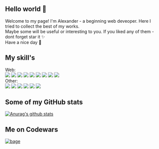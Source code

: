 ## Hello world :wave:
Welcome to my page! I'm Alexander - a beginning web deveoper. Here I tried to collect the best of my works.   
Maybe some will be useful or interesting to you. If you liked any of them - dont forget star it :sparkles:  
Have a nice day :eyes:   
## My skill's
Web:  
![](https://img.shields.io/badge/Html-Code-informational?style=flat-square&logo=html5&logoColor=white&color=yellow)
![](https://img.shields.io/badge/Css-Code-informational?style=flat-square&logo=CSS-Wizardry&logoColor=white&color=yellow)
![](https://img.shields.io/badge/JS-Code-informational?style=flat-square&logo=JavaScript&logoColor=white&color=yellow)
![](https://img.shields.io/badge/Pug-Code-informational?style=flat-square&logo=html5&logoColor=white&color=yellow)
![](https://img.shields.io/badge/SCSS-Code-informational?style=flat-square&logo=Sass&logoColor=white&color=yellow) 
![](https://img.shields.io/badge/Gulp-Tool-informational?style=flat-square&logo=Gulp&logoColor=white&color=yellow) 
![](https://img.shields.io/badge/Webpack-Tool-informational?style=flat-square&logo=Webpack&logoColor=white&color=yellow) 
![](https://img.shields.io/badge/Babel-Tool-informational?style=flat-square&logo=Babel&logoColor=white&color=yellow) 
![](https://img.shields.io/badge/WordPress-CMS-informational?style=flat-square&logo=WordPress&logoColor=white&color=yellow)  
Other:  
![](https://img.shields.io/badge/Git-Tool-informational?style=flat-square&logo=Git&logoColor=white&color=yellow)
![](https://img.shields.io/badge/Terminal-Tool-informational?style=flat-square&logo=PowerShell&logoColor=white&color=yellow)
![](https://img.shields.io/badge/C-Code-informational?style=flat-square&logo=C&logoColor=white&color=yellow)
![](https://img.shields.io/badge/C++-Code-informational?style=flat-square&logo=C&logoColor=white&color=yellow)
![](https://img.shields.io/badge/CMake-Tool-informational?style=flat-square&logo=CMake&logoColor=white&color=yellow)
![](https://img.shields.io/badge/TravisCI-Tool-informational?style=flat-square&logo=Travis-CI&logoColor=white&color=yellow)  
## Some of my GitHub stats
[![Anurag's github stats](https://github-readme-stats.vercel.app/api?username=morozov312&show_icons=true&theme=gruvbox)](https://github.com/anuraghazra/github-readme-stats)
## Me on Codewars
<a href="https://www.codewars.com/users/morozov312"><img src="https://www.codewars.com/users/morozov312/badges/large" alt="bage"></a>

